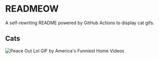 # READMEOW

A self-rewriting README powered by GitHub Actions to display cat gifs.

## Cats

![Peace Out Lol GIF by America's Funniest Home Videos](https://media4.giphy.com/media/l4KibK3JwaVo0CjDO/200.gif?cid=9acd02daya0cjmhpkbm8inzha6acfa8mfcb1fjc7gldkqvw6&ep=v1_gifs_search&rid=200.gif&ct=g)
